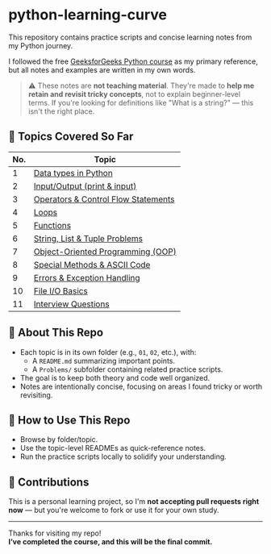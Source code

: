 # python-learning-curve

This repository contains practice scripts and concise learning notes from my Python journey.

I followed the free [GeeksforGeeks Python course](https://www.geeksforgeeks.org/courses/python-course-certification-free) as my primary reference, but all notes and examples are written in my own words.

> ⚠️ These notes are **not teaching material**. They're made to **help me retain and revisit tricky concepts**, not to explain beginner-level terms. If you're looking for definitions like "What is a string?" — this isn't the right place.

## 📘 Topics Covered So Far

| No. | Topic                                                             |
| --- | ----------------------------------------------------------------- |
| 1   | [Data types in Python](01-data-types/)                            |
| 2   | [Input/Output (print & input)](02-input-output/)                  |
| 3   | [Operators & Control Flow Statements](03-operators-control-flow/) |
| 4   | [Loops](04-loops/)                                                |
| 5   | [Functions](05-functions/)                                        |
| 6   | [String, List & Tuple Problems](06-strings-and-lists/)            |
| 7   | [Object-Oriented Programming (OOP)](07-oop/)                      |
| 8   | [Special Methods & ASCII Code](08-special-functions/)             |
| 9   | [Errors & Exception Handling](09-exceptions/)                     |
| 10  | [File I/O Basics](10-files-io-basics/)                            |
| 11  | [Interview Questions](11-interview-questions/)                    |

## 🧠 About This Repo

- Each topic is in its own folder (e.g., `01`, `02`, etc.), with:
  - A `README.md` summarizing important points.
  - A `Problems/` subfolder containing related practice scripts.
- The goal is to keep both theory and code well organized.
- Notes are intentionally concise, focusing on areas I found tricky or worth revisiting.

## 📌 How to Use This Repo

- Browse by folder/topic.
- Use the topic-level READMEs as quick-reference notes.
- Run the practice scripts locally to solidify your understanding.

## 🤝 Contributions

This is a personal learning project, so I'm **not accepting pull requests right now** — but you're welcome to fork or use it for your own study.

---

Thanks for visiting my repo!  
**I’ve completed the course, and this will be the final commit.**
